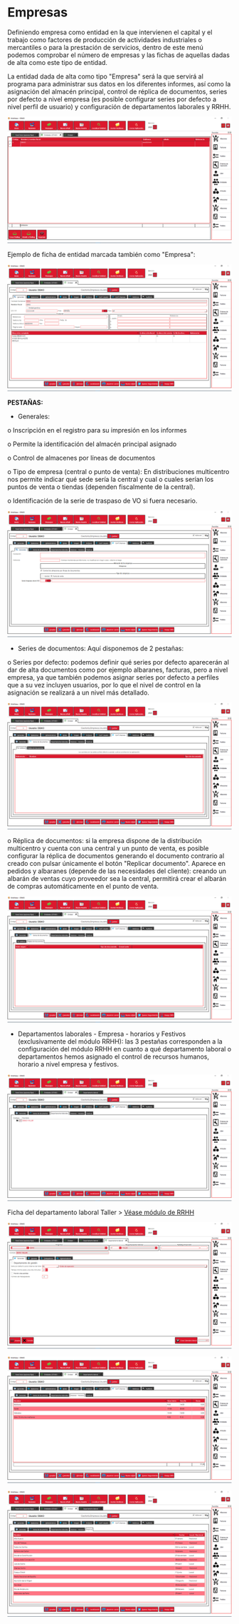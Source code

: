 # Empresas

Definiendo empresa como entidad en la que intervienen el capital y el trabajo como factores de producción de actividades industriales o mercantiles o para la prestación de servicios, dentro de este menú podemos comprobar el número de empresas y las fichas de aquellas dadas de alta como este tipo de entidad.

La entidad dada de alta como tipo "Empresa" será la que servirá al programa para administrar sus datos en los diferentes informes, así como la asignación del almacén principal, control de réplica de documentos, series por defecto a nivel empresa (es posible configurar series por defecto a nivel perfil de usuario) y configuración de departamentos laborales y RRHH.

![](<../../.gitbook/assets/image (450).png>)

Ejemplo de ficha de entidad marcada también como "Empresa":

![](<../../.gitbook/assets/image (451).png>)

**PESTAÑAS:**

* Generales:

o Inscripción en el registro para su impresión en los informes

o Permite la identificación del almacén principal asignado

o Control de almacenes por líneas de documentos

o Tipo de empresa (central o punto de venta): En distribuciones multicentro nos permite indicar qué sede sería la central y cual o cuales serían los puntos de venta o tiendas (dependen fiscalmente de la central).

o Identificación de la serie de traspaso de VO si fuera necesario.

![](<../../.gitbook/assets/image (452).png>)

* Series de documentos: Aquí disponemos de 2 pestañas:

o Series por defecto: podemos definir qué series por defecto aparecerán al dar de alta documentos como por ejemplo albaranes, facturas, pero a nivel empresa, ya que también podemos asignar series por defecto a perfiles que a su vez incluyen usuarios, por lo que el nivel de control en la asignación se realizará a un nivel más detallado.

![](<../../.gitbook/assets/image (453).png>)

o Réplica de documentos: si la empresa dispone de la distribución multicentro y cuenta con una central y un punto de venta, es posible configurar la réplica de documentos generando el documento contrario al creado con pulsar únicamente el botón "Replicar documento". Aparece en pedidos y albaranes (depende de las necesidades del cliente): creando un albarán de ventas cuyo proveedor sea la central, permitirá crear el albarán de compras automáticamente en el punto de venta.

![](<../../.gitbook/assets/image (454).png>)

* Departamentos laborales - Empresa - horarios y Festivos (exclusivamente del módulo RRHH): las 3 pestañas corresponden a la configuración del módulo RRHH en cuanto a qué departamento laboral o departamentos hemos asignado el control de recursos humanos, horario a nivel empresa y festivos.

![](<../../.gitbook/assets/image (455).png>)

Ficha del departamento laboral Taller > [Véase módulo de RRHH](../recursos-humanos-1/recursos-humanos/)

![Ficha del departamento laboral (2-T > Demo-Taller)](<../../.gitbook/assets/image (456).png>)

![Horarios a nivel empresa - RRHH](<../../.gitbook/assets/image (459).png>)

![Festivos a nivel empresa - RRHH](<../../.gitbook/assets/image (458).png>)
